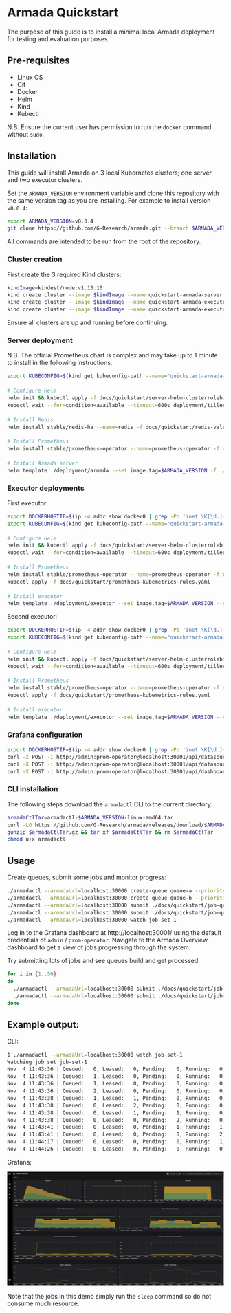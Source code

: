 # Armada Quickstart

The purpose of this guide is to install a minimal local Armada deployment for testing and evaluation purposes.

## Pre-requisites
- Linux OS
- Git
- Docker
- Helm
- Kind
- Kubectl

N.B.  Ensure the current user has permission to run the `docker` command without `sudo`.

## Installation
This guide will install Armada on 3 local Kubernetes clusters; one server and two executor clusters. 

Set the `ARMADA_VERSION` environment variable and clone this repository with the same version tag as you are installing. For example to install version `v0.0.4`:
```bash
export ARMADA_VERSION=v0.0.4
git clone https://github.com/G-Research/armada.git --branch $ARMADA_VERSION
```

All commands are intended to be run from the root of the repository.

### Cluster creation

First create the 3 required Kind clusters:
```bash
kindImage=kindest/node:v1.13.10
kind create cluster --image $kindImage --name quickstart-armada-server --config ./docs/quickstart/kind-config-server.yaml
kind create cluster --image $kindImage --name quickstart-armada-executor-0 --config ./docs/quickstart/kind-config-executor-0.yaml
kind create cluster --image $kindImage --name quickstart-armada-executor-1 --config ./docs/quickstart/kind-config-executor-1.yaml
```

Ensure all clusters are up and running before continuing.

### Server deployment

N.B. The official Prometheus chart is complex and may take up to 1 minute to install in the following instructions.

```bash
export KUBECONFIG=$(kind get kubeconfig-path --name="quickstart-armada-server")

# Configure Helm
helm init && kubectl apply -f docs/quickstart/server-helm-clusterrolebinding.yaml
kubectl wait --for=condition=available --timeout=600s deployment/tiller-deploy -n kube-system

# Install Redis
helm install stable/redis-ha --name=redis -f docs/quickstart/redis-values.yaml

# Install Prometheus
helm install stable/prometheus-operator --name=prometheus-operator -f docs/quickstart/server-prometheus-values.yaml

# Install Armada server
helm template ./deployment/armada --set image.tag=$ARMADA_VERSION -f ./docs/quickstart/server-values.yaml | kubectl apply -f -
```
### Executor deployments

First executor:
```bash
export DOCKERHOSTIP=$(ip -4 addr show docker0 | grep -Po 'inet \K[\d.]+')
export KUBECONFIG=$(kind get kubeconfig-path --name="quickstart-armada-executor-0")	

# Configure Helm
helm init && kubectl apply -f docs/quickstart/server-helm-clusterrolebinding.yaml
kubectl wait --for=condition=available --timeout=600s deployment/tiller-deploy -n kube-system

# Install Prometheus
helm install stable/prometheus-operator --name=prometheus-operator -f docs/quickstart/executor-prometheus-values.yaml --set prometheus.service.nodePort=30002
kubectl apply -f docs/quickstart/prometheus-kubemetrics-rules.yaml

# Install executor
helm template ./deployment/executor --set image.tag=$ARMADA_VERSION --set applicationConfig.apiConnection.armadaUrl="$DOCKERHOSTIP:30000" --set prometheus.enabled=true | kubectl apply -f -
```
Second executor:
```bash
export DOCKERHOSTIP=$(ip -4 addr show docker0 | grep -Po 'inet \K[\d.]+')
export KUBECONFIG=$(kind get kubeconfig-path --name="quickstart-armada-executor-1")	

# Configure Helm
helm init && kubectl apply -f docs/quickstart/server-helm-clusterrolebinding.yaml
kubectl wait --for=condition=available --timeout=600s deployment/tiller-deploy -n kube-system

# Install Prometheus
helm install stable/prometheus-operator --name=prometheus-operator -f docs/quickstart/executor-prometheus-values.yaml --set prometheus.service.nodePort=30003
kubectl apply -f docs/quickstart/prometheus-kubemetrics-rules.yaml

# Install executor
helm template ./deployment/executor --set image.tag=$ARMADA_VERSION --set applicationConfig.apiConnection.armadaUrl="$DOCKERHOSTIP:30000" --set prometheus.enabled=true | kubectl apply -f -
```
### Grafana configuration

```bash
export DOCKERHOSTIP=$(ip -4 addr show docker0 | grep -Po 'inet \K[\d.]+')
curl -X POST -i http://admin:prom-operator@localhost:30001/api/datasources -H "Content-Type: application/json" -d '{"name":"cluster-0","type":"prometheus","url":"http://'$DOCKERHOSTIP':30002","access":"proxy","basicAuth":false}'
curl -X POST -i http://admin:prom-operator@localhost:30001/api/datasources -H "Content-Type: application/json" -d '{"name":"cluster-1","type":"prometheus","url":"http://'$DOCKERHOSTIP':30003","access":"proxy","basicAuth":false}'
curl -X POST -i http://admin:prom-operator@localhost:30001/api/dashboards/import --data-binary @./docs/quickstart/grafana-armada-dashboard.json -H "Content-Type: application/json"
```
### CLI installation

The following steps download the `armadactl` CLI to the current directory:
```bash
armadaCtlTar=armadactl-$ARMADA_VERSION-linux-amd64.tar
curl -LO https://github.com/G-Research/armada/releases/download/$ARMADA_VERSION/$armadaCtlTar.gz
gunzip $armadaCtlTar.gz && tar xf $armadaCtlTar && rm $armadaCtlTar
chmod u+x armadactl
```

## Usage
Create queues, submit some jobs and monitor progress:
```bash
./armadactl --armadaUrl=localhost:30000 create-queue queue-a --priorityFactor 1
./armadactl --armadaUrl=localhost:30000 create-queue queue-b --priorityFactor 2
./armadactl --armadaUrl=localhost:30000 submit ./docs/quickstart/job-queue-a.yaml
./armadactl --armadaUrl=localhost:30000 submit ./docs/quickstart/job-queue-b.yaml
./armadactl --armadaUrl=localhost:30000 watch job-set-1
```
Log in to the Grafana dashboard at http://localhost:30001/ using the default credentials of `admin` / `prom-operator`.
Navigate to the Armada Overview dashboard to get a view of jobs progressing through the system.

Try submitting lots of jobs and see queues build and get processed:

```bash
for i in {1..50}
do
  ./armadactl --armadaUrl=localhost:30000 submit ./docs/quickstart/job-queue-a.yaml
  ./armadactl --armadaUrl=localhost:30000 submit ./docs/quickstart/job-queue-b.yaml
done
```

## Example output:

CLI:

```bash
$ ./armadactl --armadaUrl=localhost:30000 watch job-set-1
Watching job set job-set-1
Nov  4 11:43:36 | Queued:   0, Leased:   0, Pending:   0, Running:   0, Succeeded:   0, Failed:   0, Cancelled:   0 | event: *api.JobSubmittedEvent, job id: 01drv3mey2mzmayf50631tzp9m
Nov  4 11:43:36 | Queued:   1, Leased:   0, Pending:   0, Running:   0, Succeeded:   0, Failed:   0, Cancelled:   0 | event: *api.JobQueuedEvent, job id: 01drv3mey2mzmayf50631tzp9m
Nov  4 11:43:36 | Queued:   1, Leased:   0, Pending:   0, Running:   0, Succeeded:   0, Failed:   0, Cancelled:   0 | event: *api.JobSubmittedEvent, job id: 01drv3mf7b6fd1rraeq1f554fn
Nov  4 11:43:36 | Queued:   2, Leased:   0, Pending:   0, Running:   0, Succeeded:   0, Failed:   0, Cancelled:   0 | event: *api.JobQueuedEvent, job id: 01drv3mf7b6fd1rraeq1f554fn
Nov  4 11:43:38 | Queued:   1, Leased:   1, Pending:   0, Running:   0, Succeeded:   0, Failed:   0, Cancelled:   0 | event: *api.JobLeasedEvent, job id: 01drv3mey2mzmayf50631tzp9m
Nov  4 11:43:38 | Queued:   0, Leased:   2, Pending:   0, Running:   0, Succeeded:   0, Failed:   0, Cancelled:   0 | event: *api.JobLeasedEvent, job id: 01drv3mf7b6fd1rraeq1f554fn
Nov  4 11:43:38 | Queued:   0, Leased:   1, Pending:   1, Running:   0, Succeeded:   0, Failed:   0, Cancelled:   0 | event: *api.JobPendingEvent, job id: 01drv3mey2mzmayf50631tzp9m
Nov  4 11:43:38 | Queued:   0, Leased:   0, Pending:   2, Running:   0, Succeeded:   0, Failed:   0, Cancelled:   0 | event: *api.JobPendingEvent, job id: 01drv3mf7b6fd1rraeq1f554fn
Nov  4 11:43:41 | Queued:   0, Leased:   0, Pending:   1, Running:   1, Succeeded:   0, Failed:   0, Cancelled:   0 | event: *api.JobRunningEvent, job id: 01drv3mf7b6fd1rraeq1f554fn
Nov  4 11:43:41 | Queued:   0, Leased:   0, Pending:   0, Running:   2, Succeeded:   0, Failed:   0, Cancelled:   0 | event: *api.JobRunningEvent, job id: 01drv3mey2mzmayf50631tzp9m
Nov  4 11:44:17 | Queued:   0, Leased:   0, Pending:   0, Running:   1, Succeeded:   1, Failed:   0, Cancelled:   0 | event: *api.JobSucceededEvent, job id: 01drv3mf7b6fd1rraeq1f554fn
Nov  4 11:44:26 | Queued:   0, Leased:   0, Pending:   0, Running:   0, Succeeded:   2, Failed:   0, Cancelled:   0 | event: *api.JobSucceededEvent, job id: 01drv3mey2mzmayf50631tzp9m
```

Grafana:

![Armada Grafana dashboard](./quickstart/grafana-screenshot.png "Armada Grafana dashboard")

Note that the jobs in this demo simply run the `sleep` command so do not consume much resource.
